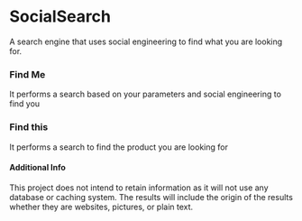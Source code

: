 # SocialSearch
A search engine that uses social engineering to find what you are looking for. 


### Find Me 

  It performs a search based on your parameters and social engineering to find you
  
### Find this

  It performs a search to find the product you are looking for 
  

#### Additional Info

This project does not intend to retain information as it will not use any database or caching system. 
The results will include the origin of the results whether they are websites, pictures, or plain text. 
